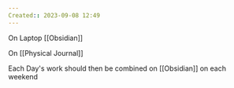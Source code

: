 ```yaml
---
Created:: 2023-09-08 12:49 
---
```

On Laptop [[Obsidian]]

On [[Physical Journal]]

Each Day's work should then be combined on [[Obsidian]] on each weekend
